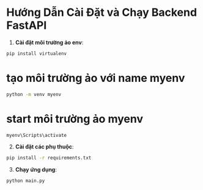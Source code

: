 # Hướng Dẫn Cài Đặt và Chạy Backend FastAPI

1. **Cài đặt môi trường ảo env**:

```bash
pip install virtualenv 
```

# tạo môi trường ảo với name myenv

```bash
python -m venv myenv
```

# start môi trường ảo myenv

```bash
myenv\Scripts\activate
```

2. **Cài đặt các phụ thuộc**:

```bash
pip install -r requirements.txt
```

3. **Chạy ứng dụng**:

```bash
python main.py
```

